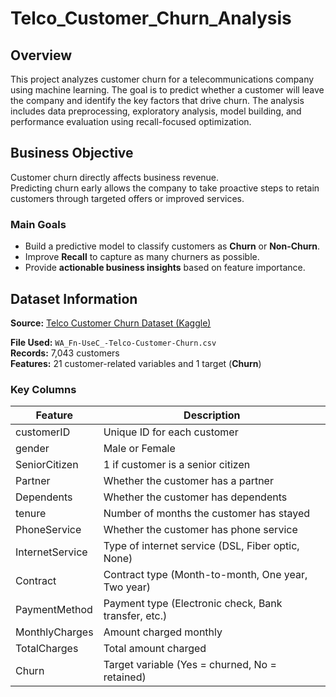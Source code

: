 # Telco_Customer_Churn_Analysis
## Overview
This project analyzes customer churn for a telecommunications company using machine learning.
The goal is to predict whether a customer will leave the company and identify the key factors that drive churn.
The analysis includes data preprocessing, exploratory analysis, model building, and performance evaluation using recall-focused optimization.

## Business Objective

Customer churn directly affects business revenue.  
Predicting churn early allows the company to take proactive steps to retain customers through targeted offers or improved services.

### Main Goals
- Build a predictive model to classify customers as **Churn** or **Non-Churn**.  
- Improve **Recall** to capture as many churners as possible.  
- Provide **actionable business insights** based on feature importance.

## Dataset Information

**Source:** [Telco Customer Churn Dataset (Kaggle)](https://www.kaggle.com/blastchar/telco-customer-churn)  

**File Used:** `WA_Fn-UseC_-Telco-Customer-Churn.csv`  
**Records:** 7,043 customers  
**Features:** 21 customer-related variables and 1 target (**Churn**)

### Key Columns

| Feature | Description |
|----------|--------------|
| customerID | Unique ID for each customer |
| gender | Male or Female |
| SeniorCitizen | 1 if customer is a senior citizen |
| Partner | Whether the customer has a partner |
| Dependents | Whether the customer has dependents |
| tenure | Number of months the customer has stayed |
| PhoneService | Whether the customer has phone service |
| InternetService | Type of internet service (DSL, Fiber optic, None) |
| Contract | Contract type (Month-to-month, One year, Two year) |
| PaymentMethod | Payment type (Electronic check, Bank transfer, etc.) |
| MonthlyCharges | Amount charged monthly |
| TotalCharges | Total amount charged |
| Churn | Target variable (Yes = churned, No = retained) |
